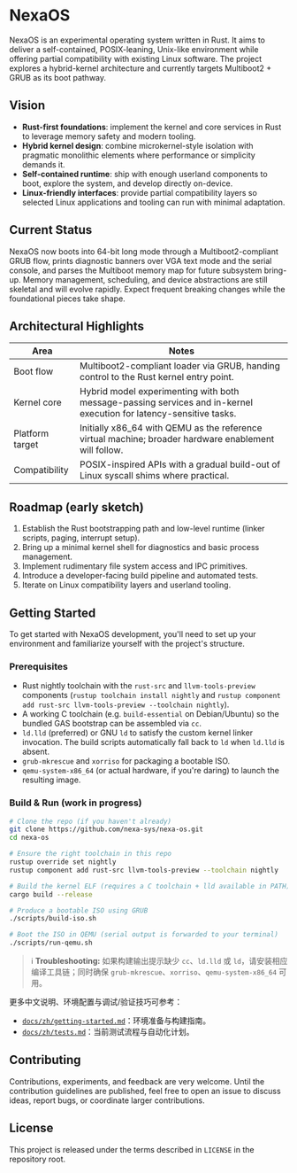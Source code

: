 # NexaOS

NexaOS is an experimental operating system written in Rust. It aims to deliver a self-contained, POSIX-leaning, Unix-like environment while offering partial compatibility with existing Linux software. The project explores a hybrid-kernel architecture and currently targets Multiboot2 + GRUB as its boot pathway.

## Vision

- **Rust-first foundations**: implement the kernel and core services in Rust to leverage memory safety and modern tooling.
- **Hybrid kernel design**: combine microkernel-style isolation with pragmatic monolithic elements where performance or simplicity demands it.
- **Self-contained runtime**: ship with enough userland components to boot, explore the system, and develop directly on-device.
- **Linux-friendly interfaces**: provide partial compatibility layers so selected Linux applications and tooling can run with minimal adaptation.

## Current Status

NexaOS now boots into 64-bit long mode through a Multiboot2-compliant GRUB flow, prints diagnostic banners over VGA text mode and the serial console, and parses the Multiboot memory map for future subsystem bring-up. Memory management, scheduling, and device abstractions are still skeletal and will evolve rapidly. Expect frequent breaking changes while the foundational pieces take shape.

## Architectural Highlights

| Area            | Notes |
|-----------------|-------|
| Boot flow       | Multiboot2-compliant loader via GRUB, handing control to the Rust kernel entry point. |
| Kernel core     | Hybrid model experimenting with both message-passing services and in-kernel execution for latency-sensitive tasks. |
| Platform target | Initially x86_64 with QEMU as the reference virtual machine; broader hardware enablement will follow. |
| Compatibility   | POSIX-inspired APIs with a gradual build-out of Linux syscall shims where practical. |

## Roadmap (early sketch)

1. Establish the Rust bootstrapping path and low-level runtime (linker scripts, paging, interrupt setup).
2. Bring up a minimal kernel shell for diagnostics and basic process management.
3. Implement rudimentary file system access and IPC primitives.
4. Introduce a developer-facing build pipeline and automated tests.
5. Iterate on Linux compatibility layers and userland tooling.

## Getting Started

To get started with NexaOS development, you'll need to set up your environment and familiarize yourself with the project's structure.

### Prerequisites

- Rust nightly toolchain with the `rust-src` and `llvm-tools-preview` components (`rustup toolchain install nightly` and `rustup component add rust-src llvm-tools-preview --toolchain nightly`).
- A working C toolchain (e.g. `build-essential` on Debian/Ubuntu) so the bundled GAS bootstrap can be assembled via `cc`.
- `ld.lld` (preferred) or GNU `ld` to satisfy the custom kernel linker invocation. The build scripts automatically fall back to `ld` when `ld.lld` is absent.
- `grub-mkrescue` and `xorriso` for packaging a bootable ISO.
- `qemu-system-x86_64` (or actual hardware, if you're daring) to launch the resulting image.

### Build & Run (work in progress)

```bash
# Clone the repo (if you haven't already)
git clone https://github.com/nexa-sys/nexa-os.git
cd nexa-os

# Ensure the right toolchain in this repo
rustup override set nightly
rustup component add rust-src llvm-tools-preview --toolchain nightly

# Build the kernel ELF (requires a C toolchain + lld available in PATH)
cargo build --release

# Produce a bootable ISO using GRUB
./scripts/build-iso.sh

# Boot the ISO in QEMU (serial output is forwarded to your terminal)
./scripts/run-qemu.sh
```

> ℹ️ **Troubleshooting:** 如果构建输出提示缺少 `cc`、`ld.lld` 或 `ld`，请安装相应编译工具链；同时确保 `grub-mkrescue`、`xorriso`、`qemu-system-x86_64` 可用。

更多中文说明、环境配置与调试/验证技巧可参考：

- [`docs/zh/getting-started.md`](docs/zh/getting-started.md)：环境准备与构建指南。
- [`docs/zh/tests.md`](docs/zh/tests.md)：当前测试流程与自动化计划。

## Contributing

Contributions, experiments, and feedback are very welcome. Until the contribution guidelines are published, feel free to open an issue to discuss ideas, report bugs, or coordinate larger contributions.

## License

This project is released under the terms described in `LICENSE` in the repository root.
